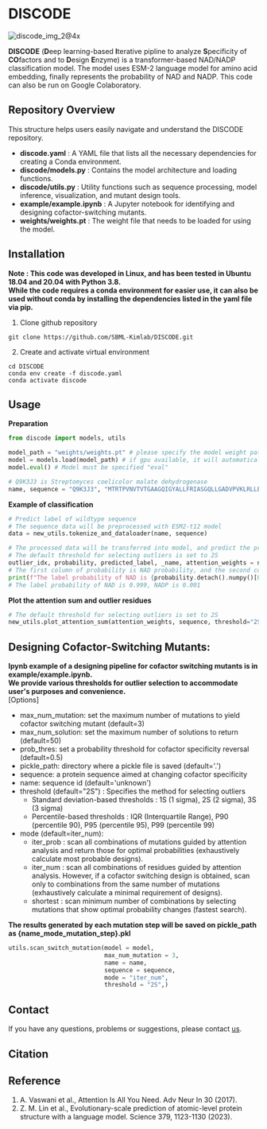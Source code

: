 # DISCODE
![discode_img_2@4x](https://github.com/SBML-Kimlab/DISCODE/assets/153895812/b9a46ca6-7727-40a3-b345-61d19af44a37)



**DISCODE** (**D**eep learning-based **I**terative pipline to analyze **S**pecificity of **CO**factors and to **D**esign **E**nzyme) is a transformer-based NAD/NADP classification model. The model uses ESM-2 language model for amino acid embedding, finally represents the probability of NAD and NADP. This code can also be run on Google Colaboratory.

## Repository Overview
This structure helps users easily navigate and understand the DISCODE repository.
  - **discode.yaml** : A YAML file that lists all the necessary dependencies for creating a Conda environment.
  - **discode/models.py** : Contains the model architecture and loading functions.
  - **discode/utils.py** : Utility functions such as sequence processing, model inference, visualization, and mutant design tools.
  - **example/example.ipynb** : A Jupyter notebook for identifying and designing cofactor-switching mutants.
  - **weights/weights.pt** : The weight file that needs to be loaded for using the model.

## Installation
**Note : This code was developed in Linux, and has been tested in Ubuntu 18.04 and 20.04 with Python 3.8.<br>**
**While the code requires a conda environment for easier use, it can also be used without conda by installing the dependencies listed in the yaml file via pip.<br>**
1. Clone github repository
```
git clone https://github.com/SBML-Kimlab/DISCODE.git
```
2. Create and activate virtual environment
```
cd DISCODE
conda env create -f discode.yaml
conda activate discode
```

## Usage
**Preparation**
```python
from discode import models, utils

model_path = "weights/weights.pt" # please specify the model weight path
model = models.load(model_path) # if gpu available, it will automatically load on gpu
model.eval() # Model must be specified "eval"

# Q9K3J3 is Streptomyces coelicolor malate dehydrogenase
name, sequence = "Q9K3J3", "MTRTPVNVTVTGAAGQIGYALLFRIASGQLLGADVPVKLRLLEITPALKAAEGTAMELDDCAFPLLQGIEITDDPNVAFDGANVALLVGARPRTKGMERGDLLEANGGIFKPQGKAINDHAADDIKVLVVGNPANTNALIAQAAAPDVPAERFTAMTRLDHNRALTQLAKKTGSTVADIKRLTIWGNHSATQYPDIFHATVAGKNAAETVNDEKWLADEFIPTVAKRGAAIIEARGASSAASAANAAIDHVYTWVNGTAEGDWTSMGIPSDGSYGVPEGIISSFPVTTKDGSYEIVQGLDINEFSRARIDASVKELSEEREAVRGLGLI"
```
**Example of classification**
```python
# Predict label of wildtype sequence
# The sequence data will be preprocessed with ESM2-t12 model
data = new_utils.tokenize_and_dataloader(name, sequence)

# The processed data will be transferred into model, and predict the probability, attention weights, and outlier residues
# The default threshold for selecting outliers is set to 2S
outlier_idx, probability, predicted_label, _name, attention_weights = new_utils.model_prediction(data, model, threshold="2S")
# The first column of probability is NAD probability, and the second column is NADP probability
print(f"The label probability of NAD is {probability.detach().numpy()[0]:.3f}, NADP is {probability.detach().numpy()[1]:.3f}")
# The label probability of NAD is 0.999, NADP is 0.001
```
**Plot the attention sum and outlier residues**
```python
# The default threshold for selecting outliers is set to 2S
new_utils.plot_attention_sum(attention_weights, sequence, threshold="2S")
```

## Designing Cofactor-Switching Mutants:
**Ipynb example of a designing pipeline for cofactor switching mutants is in example/example.ipynb.<br>**
**We provide various thresholds for outlier selection to accommodate user's purposes and convenience.<br>**
[Options]
  - max_num_mutation: set the maximum number of mutations to yield cofactor switching mutant (default=3)
  - max_num_solution: set the maximum number of solutions to return (default=50)
  - prob_thres: set a probability threshold for cofactor specificity reversal (default=0.5)
  - pickle_path: directory where a pickle file is saved (default='.')
  - sequence: a protein sequence aimed at changing cofactor specificity
  - name: sequence id (default='unknown')
  - threshold (default="2S") : Specifies the method for selecting outliers
    * Standard deviation-based thresholds : 1S (1 sigma), 2S (2 sigma), 3S (3 sigma)
    * Percentile-based thresholds : IQR (Interquartile Range), P90 (percentile 90), P95 (percentile 95), P99 (percentile 99)
  - mode (default=iter_num):
    * iter_prob : scan all combinations of mutations guided by attention analysis and return those for optimal probabilities (exhaustively calculate most probable designs).
    * iter_num : scan all combinations of residues guided by attention analysis. However, if a cofactor switching design is obtained, scan only to combinations from the same number of mutations (exhaustively calculate a minimal requirement of designs).
    * shortest : scan minimum number of combinations by selecting mutations that show optimal probability changes (fastest search).

**The results generated by each mutation step will be saved on pickle_path as {name_mode_mutation_step}.pkl**
```python
utils.scan_switch_mutation(model = model,
                           max_num_mutation = 3,
                           name = name,
                           sequence = sequence,
                           mode = "iter_num",
                           threshold = "2S",)
```

## Contact
If you have any questions, problems or suggestions, please contact [us](https://sites.google.com/view/systemskimlab/home).

## Citation

## Reference
1. A. Vaswani et al., Attention Is All You Need. Adv Neur In 30 (2017).
2. Z. M. Lin et al., Evolutionary-scale prediction of atomic-level protein structure with a language model. Science 379, 1123-1130 (2023).

